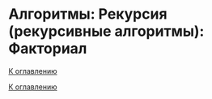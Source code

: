 # Алгоритмы: Рекурсия (рекурсивные алгоритмы): Факториал

<!--

-->

[К оглавлению](../README.md)



[К оглавлению](../README.md)
